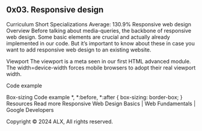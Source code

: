 ## 0x03. Responsive design

Curriculum
Short Specializations
Average: 130.9%
Responsive web design
Overview
Before talking about media-queries, the backbone of responsive web design. Some basic elements are crucial and actually already implemented in our code. But it’s important to know about these in case you want to add responsive web design to an existing website.

Viewport
The viewport is a meta seen in our first HTML advanced module. The width=device-width forces mobile browsers to adopt their real viewport width.

Code example
<head>
  <meta name="viewport" content="width=device-width, initial-scale=1, viewport-fit=cover">
</head>
Box-sizing
Code example
*, *:before, *:after {
  box-sizing: border-box;
}
Resources
Read more Responsive Web Design Basics | Web Fundamentals | Google Developers

Copyright © 2024 ALX, All rights reserved.

